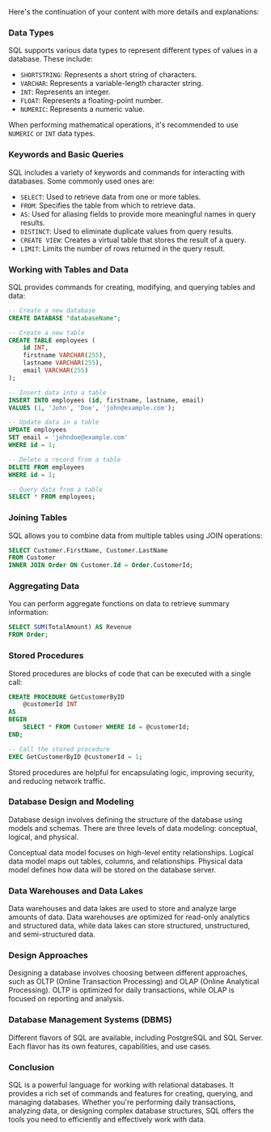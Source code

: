Here's the continuation of your content with more details and explanations:
### Data Types

SQL supports various data types to represent different types of values in a database. These include:

* `SHORTSTRING`: Represents a short string of characters.
* `VARCHAR`: Represents a variable-length character string.
* `INT`: Represents an integer.
* `FLOAT`: Represents a floating-point number.
* `NUMERIC`: Represents a numeric value.

When performing mathematical operations, it's recommended to use `NUMERIC` or `INT` data types.

### Keywords and Basic Queries

SQL includes a variety of keywords and commands for interacting with databases. Some commonly used ones are:

* `SELECT`: Used to retrieve data from one or more tables.
* `FROM`: Specifies the table from which to retrieve data.
* `AS`: Used for aliasing fields to provide more meaningful names in query results.
* `DISTINCT`: Used to eliminate duplicate values from query results.
* `CREATE VIEW`: Creates a virtual table that stores the result of a query.
* `LIMIT`: Limits the number of rows returned in the query result.

### Working with Tables and Data

SQL provides commands for creating, modifying, and querying tables and data:

```sql
-- Create a new database
CREATE DATABASE "databaseName";

-- Create a new table
CREATE TABLE employees (
    id INT,
    firstname VARCHAR(255),
    lastname VARCHAR(255),
    email VARCHAR(255)
);

-- Insert data into a table
INSERT INTO employees (id, firstname, lastname, email)
VALUES (1, 'John', 'Doe', 'john@example.com');

-- Update data in a table
UPDATE employees
SET email = 'johndoe@example.com'
WHERE id = 1;

-- Delete a record from a table
DELETE FROM employees
WHERE id = 1;

-- Query data from a table
SELECT * FROM employees;
```

### Joining Tables

SQL allows you to combine data from multiple tables using JOIN operations:

```sql
SELECT Customer.FirstName, Customer.LastName
FROM Customer
INNER JOIN Order ON Customer.Id = Order.CustomerId;
```

### Aggregating Data

You can perform aggregate functions on data to retrieve summary information:

```sql
SELECT SUM(TotalAmount) AS Revenue
FROM Order;
```

### Stored Procedures

Stored procedures are blocks of code that can be executed with a single call:

```sql
CREATE PROCEDURE GetCustomerByID
    @customerId INT
AS
BEGIN
    SELECT * FROM Customer WHERE Id = @customerId;
END;

-- Call the stored procedure
EXEC GetCustomerByID @customerId = 1;
```

Stored procedures are helpful for encapsulating logic, improving security, and reducing network traffic.

### Database Design and Modeling

Database design involves defining the structure of the database using models and schemas. There are three levels of data modeling: conceptual, logical, and physical.

Conceptual data model focuses on high-level entity relationships.
Logical data model maps out tables, columns, and relationships.
Physical data model defines how data will be stored on the database server.

### Data Warehouses and Data Lakes

Data warehouses and data lakes are used to store and analyze large amounts of data. Data warehouses are optimized for read-only analytics and structured data, while data lakes can store structured, unstructured, and semi-structured data.

### Design Approaches

Designing a database involves choosing between different approaches, such as OLTP (Online Transaction Processing) and OLAP (Online Analytical Processing). OLTP is optimized for daily transactions, while OLAP is focused on reporting and analysis.

### Database Management Systems (DBMS)

Different flavors of SQL are available, including PostgreSQL and SQL Server. Each flavor has its own features, capabilities, and use cases.

### Conclusion

SQL is a powerful language for working with relational databases. It provides a rich set of commands and features for creating, querying, and managing databases. Whether you're performing daily transactions, analyzing data, or designing complex database structures, SQL offers the tools you need to efficiently and effectively work with data.
